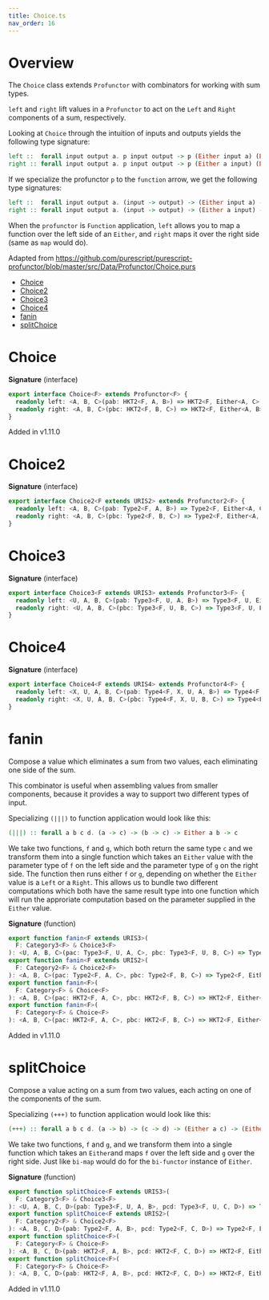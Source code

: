 ```yaml
---
title: Choice.ts
nav_order: 16
---
```


# Overview

The `Choice` class extends `Profunctor` with combinators for working with
sum types.

`left` and `right` lift values in a `Profunctor` to act on the `Left` and
`Right` components of a sum, respectively.

Looking at `Choice` through the intuition of inputs and outputs
yields the following type signature:

```purescript
left ::  forall input output a. p input output -> p (Either input a) (Either output a)
right :: forall input output a. p input output -> p (Either a input) (Either a output)
```

If we specialize the profunctor `p` to the `function` arrow, we get the following type
signatures:

```purescript
left ::  forall input output a. (input -> output) -> (Either input a) -> (Either output a)
right :: forall input output a. (input -> output) -> (Either a input) -> (Either a output)
```

When the `profunctor` is `Function` application, `left` allows you to map a function over the
left side of an `Either`, and `right` maps it over the right side (same as `map` would do).

Adapted from https://github.com/purescript/purescript-profunctor/blob/master/src/Data/Profunctor/Choice.purs

<!-- START doctoc generated TOC please keep comment here to allow auto update -->
<!-- DON'T EDIT THIS SECTION, INSTEAD RE-RUN doctoc TO UPDATE -->


- [Choice](#choice)
- [Choice2](#choice2)
- [Choice3](#choice3)
- [Choice4](#choice4)
- [fanin](#fanin)
- [splitChoice](#splitchoice)

<!-- END doctoc generated TOC please keep comment here to allow auto update -->

# Choice

**Signature** (interface)

```ts
export interface Choice<F> extends Profunctor<F> {
  readonly left: <A, B, C>(pab: HKT2<F, A, B>) => HKT2<F, Either<A, C>, Either<B, C>>
  readonly right: <A, B, C>(pbc: HKT2<F, B, C>) => HKT2<F, Either<A, B>, Either<A, C>>
}
```

Added in v1.11.0

# Choice2

**Signature** (interface)

```ts
export interface Choice2<F extends URIS2> extends Profunctor2<F> {
  readonly left: <A, B, C>(pab: Type2<F, A, B>) => Type2<F, Either<A, C>, Either<B, C>>
  readonly right: <A, B, C>(pbc: Type2<F, B, C>) => Type2<F, Either<A, B>, Either<A, C>>
}
```

# Choice3

**Signature** (interface)

```ts
export interface Choice3<F extends URIS3> extends Profunctor3<F> {
  readonly left: <U, A, B, C>(pab: Type3<F, U, A, B>) => Type3<F, U, Either<A, C>, Either<B, C>>
  readonly right: <U, A, B, C>(pbc: Type3<F, U, B, C>) => Type3<F, U, Either<A, B>, Either<A, C>>
}
```

# Choice4

**Signature** (interface)

```ts
export interface Choice4<F extends URIS4> extends Profunctor4<F> {
  readonly left: <X, U, A, B, C>(pab: Type4<F, X, U, A, B>) => Type4<F, X, U, Either<A, C>, Either<B, C>>
  readonly right: <X, U, A, B, C>(pbc: Type4<F, X, U, B, C>) => Type4<F, X, U, Either<A, B>, Either<A, C>>
}
```

# fanin

Compose a value which eliminates a sum from two values, each eliminating
one side of the sum.

This combinator is useful when assembling values from smaller components,
because it provides a way to support two different types of input.

Specializing `(|||)` to function application would look like this:

```purescript
(|||) :: forall a b c d. (a -> c) -> (b -> c) -> Either a b -> c
```

We take two functions, `f` and `g`, which both return the same type `c` and we transform them into a
single function which takes an `Either` value with the parameter type of `f` on the left side and
the parameter type of `g` on the right side. The function then runs either `f` or `g`, depending on
whether the `Either` value is a `Left` or a `Right`.
This allows us to bundle two different computations which both have the same result type into one
function which will run the approriate computation based on the parameter supplied in the `Either` value.

**Signature** (function)

```ts
export function fanin<F extends URIS3>(
  F: Category3<F> & Choice3<F>
): <U, A, B, C>(pac: Type3<F, U, A, C>, pbc: Type3<F, U, B, C>) => Type3<F, U, Either<A, B>, C>
export function fanin<F extends URIS2>(
  F: Category2<F> & Choice2<F>
): <A, B, C>(pac: Type2<F, A, C>, pbc: Type2<F, B, C>) => Type2<F, Either<A, B>, C>
export function fanin<F>(
  F: Category<F> & Choice<F>
): <A, B, C>(pac: HKT2<F, A, C>, pbc: HKT2<F, B, C>) => HKT2<F, Either<A, B>, C>
export function fanin<F>(
  F: Category<F> & Choice<F>
): <A, B, C>(pac: HKT2<F, A, C>, pbc: HKT2<F, B, C>) => HKT2<F, Either<A, B>, C> { ... }
```

Added in v1.11.0

# splitChoice

Compose a value acting on a sum from two values, each acting on one of
the components of the sum.

Specializing `(+++)` to function application would look like this:

```purescript
(+++) :: forall a b c d. (a -> b) -> (c -> d) -> (Either a c) -> (Either b d)
```

We take two functions, `f` and `g`, and we transform them into a single function which
takes an `Either`and maps `f` over the left side and `g` over the right side. Just like
`bi-map` would do for the `bi-functor` instance of `Either`.

**Signature** (function)

```ts
export function splitChoice<F extends URIS3>(
  F: Category3<F> & Choice3<F>
): <U, A, B, C, D>(pab: Type3<F, U, A, B>, pcd: Type3<F, U, C, D>) => Type3<F, U, Either<A, C>, Either<B, D>>
export function splitChoice<F extends URIS2>(
  F: Category2<F> & Choice2<F>
): <A, B, C, D>(pab: Type2<F, A, B>, pcd: Type2<F, C, D>) => Type2<F, Either<A, C>, Either<B, D>>
export function splitChoice<F>(
  F: Category<F> & Choice<F>
): <A, B, C, D>(pab: HKT2<F, A, B>, pcd: HKT2<F, C, D>) => HKT2<F, Either<A, C>, Either<B, D>>
export function splitChoice<F>(
  F: Category<F> & Choice<F>
): <A, B, C, D>(pab: HKT2<F, A, B>, pcd: HKT2<F, C, D>) => HKT2<F, Either<A, C>, Either<B, D>> { ... }
```

Added in v1.11.0
